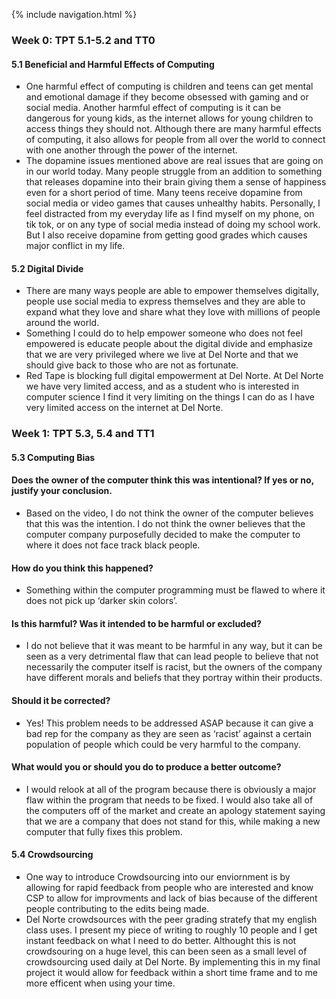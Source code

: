 {% include navigation.html %}
### Week 0: TPT 5.1-5.2 and TT0

#### 5.1 Beneficial and Harmful Effects of Computing

- One harmful effect of computing is children and teens can get mental and emotional damage if they become obsessed with gaming and or social media. Another harmful effect of computing is it can be dangerous for young kids, as the internet allows for young children to access things they should not. Although there are many harmful effects of computing, it also allows for people from all over the world to connect with one another through the power of the internet.
- The dopamine issues mentioned above are real issues that are going on in our world today. Many people struggle from an addition to something that releases dopamine into their brain giving them a sense of happiness even for a short period of time. Many teens receive dopamine from social media or video games that causes unhealthy habits. Personally, I feel distracted from my everyday life as I find myself on my phone, on tik tok, or on any type of social media instead of doing my school work. But I also receive dopamine from getting good grades which causes major conflict in my life.

#### 5.2 Digital Divide

  - There are many ways people are able to empower themselves digitally, people use social media to express themselves and they are able to expand what they love and share what they love with millions of people around the world.
  - Something I could do to help empower someone who does not feel empowered is educate people about the digital divide and emphasize that we are very privileged where we live at Del Norte and that we should give back to those who are not as fortunate.
  - Red Tape is blocking full digital empowerment at Del Norte. At Del Norte we have very limited access, and as a student who is interested in computer science I find it very limiting on the things I can do as I have very limited access on the internet at Del Norte.

### Week 1: TPT 5.3, 5.4 and TT1
#### 5.3 Computing Bias 

#### Does the owner of the computer think this was intentional? If yes or no, justify your conclusion.
- Based on the video, I do not think the owner of the computer believes that this was the intention. I do not think the owner believes that the computer company purposefully decided to make the computer to where it does not face track black people.  
#### How do you think this happened?
- Something within the computer programming must be flawed to where it does not pick up ‘darker skin colors’. 
#### Is this harmful? Was it intended to be harmful or excluded?
- I do not believe that it was meant to be harmful in any way, but it can be seen as a very detrimental flaw that can lead people to believe that not necessarily the computer itself is racist, but the owners of the company have different morals and beliefs that they portray within their products. 
#### Should it be corrected?
- Yes! This problem needs to be addressed ASAP because it can give a bad rep for the company as they are seen as ‘racist’ against a certain population of people which could be very harmful to the company. 
#### What would you or should you do to produce a better outcome?
- I would relook at all of the program because there is obviously a major flaw within the program that needs to be fixed. I would also take all of the computers off of the market and create an apology statement saying that we are a company that does not stand for this, while making a new computer that fully fixes this problem.

#### 5.4 Crowdsourcing 
- One way to introduce Crowdsourcing into our enviornment is by allowing for rapid feedback from people who are interested and know CSP to allow for improvments and lack of bias because of the different people contributing to the edits being made. 
- Del Norte crowdsources with the peer grading stratefy that my english class uses. I present my piece of writing to roughly 10 people and I get instant feedback on what I need to do better. Althought this is not crowdsouring on a huge level, this can been seen as a small level of crowdsourcing used daily at Del Norte. By implementing this in my final project it would allow for feedback within a short time frame and to me more efficent when using your time. 
